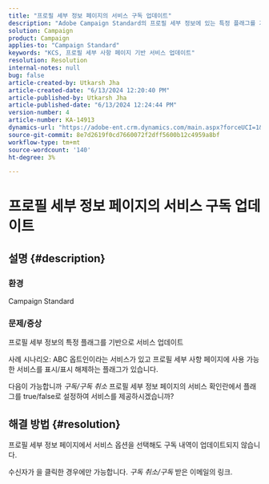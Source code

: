 ```yaml
---
title: "프로필 세부 정보 페이지의 서비스 구독 업데이트"
description: "Adobe Campaign Standard의 프로필 세부 정보에 있는 특정 플래그를 기반으로 서비스를 업데이트하는 방법을 알아봅니다."
solution: Campaign
product: Campaign
applies-to: "Campaign Standard"
keywords: "KCS, 프로필 세부 사항 페이지 기반 서비스 업데이트"
resolution: Resolution
internal-notes: null
bug: false
article-created-by: Utkarsh Jha
article-created-date: "6/13/2024 12:20:40 PM"
article-published-by: Utkarsh Jha
article-published-date: "6/13/2024 12:24:44 PM"
version-number: 4
article-number: KA-14913
dynamics-url: "https://adobe-ent.crm.dynamics.com/main.aspx?forceUCI=1&pagetype=entityrecord&etn=knowledgearticle&id=0be7f855-7f29-ef11-840a-00224808decd"
source-git-commit: 8e7d2619f0cd7660072f2dff5600b12c4959a8bf
workflow-type: tm+mt
source-wordcount: '140'
ht-degree: 3%

---
```


# 프로필 세부 정보 페이지의 서비스 구독 업데이트

## 설명 {#description}


### 환경

Campaign Standard

### 문제/증상

프로필 세부 정보의 특정 플래그를 기반으로 서비스 업데이트



사례 시나리오: ABC 옵트인이라는 서비스가 있고 프로필 세부 사항 페이지에 사용 가능한 서비스를 표시/표시 해제하는 플래그가 있습니다.

다음이 가능합니까 *구독/구독 취소* 프로필 세부 정보 페이지의 서비스 확인란에서 플래그를 true/false로 설정하여 서비스를 제공하시겠습니까?
















## 해결 방법 {#resolution}


프로필 세부 정보 페이지에서 서비스 옵션을 선택해도 구독 내역이 업데이트되지 않습니다.

수신자가 을 클릭한 경우에만 가능합니다. *구독 취소/구독* 받은 이메일의 링크.
